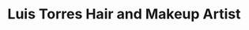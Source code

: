 ---
title: "Luis Torres Hair and Makeup Artist"
url: /guaynabo/luis-torres-hair-and-makeup-artist/
shop: Friseur
---